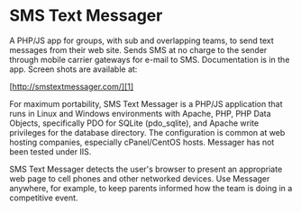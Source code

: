 # SMS Text Messager

A PHP/JS app for groups, with sub and overlapping teams, to send text messages
from their web site. Sends SMS at no charge to the sender through mobile carrier
gateways for e-mail to SMS. Documentation is in the app. Screen shots are
available at:

   [http://smstextmessager.com/][1]

   [1]: http://smstextmessager.com/

For maximum portability, SMS Text Messager is a PHP/JS application that runs in
Linux and Windows environments with Apache, PHP, PHP Data Objects, specifically
PDO for SQLite (pdo_sqlite), and Apache write privileges for the database
directory. The configuration is common at web hosting companies, especially
cPanel/CentOS hosts. Messager has not been tested under IIS.

SMS Text Messager detects the user's browser to present an appropriate web page
to cell phones and other networked devices. Use Messager anywhere, for example,
to keep parents informed how the team is doing in a competitive event.
